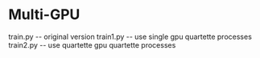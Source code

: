 # Multi-GPU
train.py -- original version
train1.py -- use single gpu quartette processes
train2.py -- use quartette gpu quartette processes
